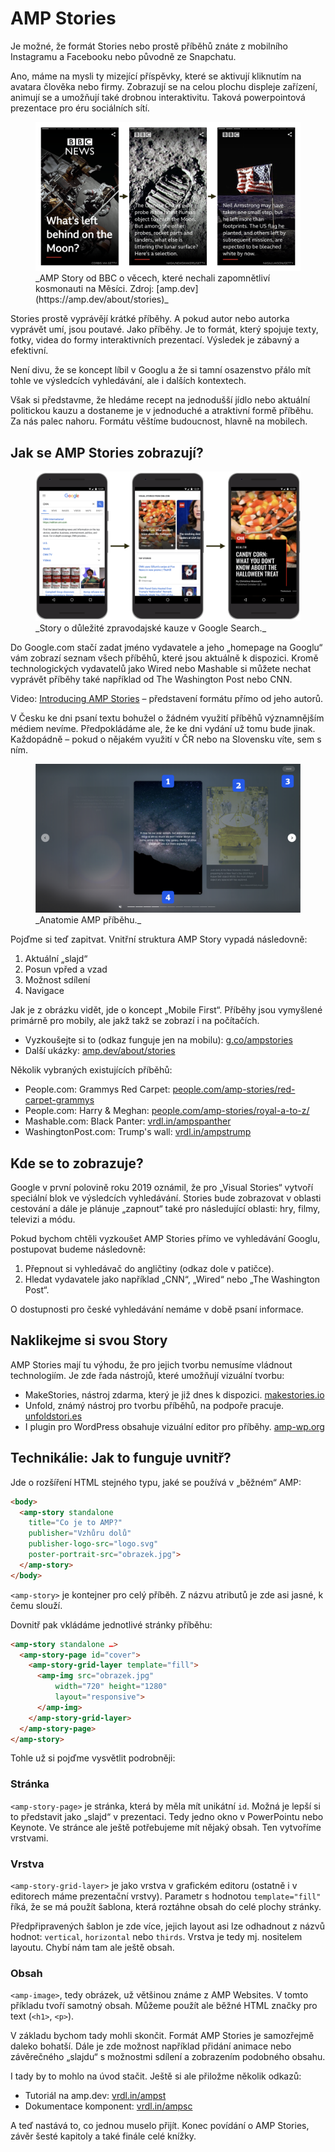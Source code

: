 # AMP Stories

Je možné, že formát Stories nebo prostě příběhů znáte z mobilního Instagramu a Facebooku nebo původně ze Snapchatu.

Ano, máme na mysli ty mizející příspěvky, které se aktivují kliknutím na avatara člověka nebo firmy. Zobrazují se na celou plochu displeje zařízení, animují se a umožňují také drobnou interaktivitu. Taková powerpointová prezentace pro éru sociálních sítí.

<figure>
<img src="../dist/images/original/vdamp/amp-stories.png" alt="">
<figcaption markdown="1">
_AMP Story od BBC o věcech, které nechali zapomnětliví kosmonauti na Měsíci. Zdroj: [amp.dev](https://amp.dev/about/stories)_
</figcaption>
</figure>

Stories prostě vyprávějí krátké příběhy. A pokud autor nebo autorka vyprávět umí, jsou poutavé. Jako příběhy. Je to formát, který spojuje texty, fotky, videa do formy interaktivních prezentací. Výsledek je zábavný a efektivní.

Není divu, že se koncept líbil v Googlu a že si tamní osazenstvo přálo mít tohle ve výsledcích vyhledávání, ale i dalších kontextech.

Však si představme, že hledáme recept na jednodušší jídlo nebo aktuální politickou kauzu a dostaneme je v jednoduché a atraktivní formě příběhu. Za nás palec nahoru. Formátu věštíme budoucnost, hlavně na mobilech.

## Jak se AMP Stories zobrazují?

<figure>
<img src="../dist/images/original/vdamp/amp-stories-kroky.png" alt="">
<figcaption markdown="1">
_Story o důležité zpravodajské kauze v Google Search._
</figcaption>
</figure>

Do Google.com stačí zadat jméno vydavatele a jeho „homepage na Googlu“ vám zobrazí seznam všech příběhů, které jsou aktuálně k dispozici. Kromě technologických vydavatelů jako Wired nebo Mashable si můžete nechat vyprávět příběhy také například od The Washington Post nebo CNN.

Video: [Introducing AMP Stories](https://www.youtube.com/watch?v=6zcYgQhH5TE) – představení formátu přímo od jeho autorů.

V Česku ke dni psaní textu bohužel o žádném využití příběhů významnějším médiem nevíme. Předpokládáme ale, že ke dni vydání už tomu bude jinak. Každopádně – pokud o nějakém využití v ČR nebo na Slovensku víte, sem s ním.

<figure>
<img src="../dist/images/original/vdamp/amp-stories-desktop.png" alt="">
<figcaption markdown="1">
_Anatomie AMP příběhu._
</figcaption>
</figure>

Pojďme si teď zapitvat. Vnitřní struktura AMP Story vypadá následovně:

1. Aktuální „slajd“
2. Posun vpřed a vzad
3. Možnost sdílení
4. Navigace

Jak je z obrázku vidět, jde o koncept „Mobile First“. Příběhy jsou vymyšlené primárně pro mobily, ale jakž takž se zobrazí i na počítačích.

* Vyzkoušejte si to (odkaz funguje jen na mobilu): [g.co/ampstories](https://g.co/ampstories)
* Další ukázky: [amp.dev/about/stories](https://amp.dev/about/stories)

Několik vybraných existujících příběhů:

* People.com: Grammys Red Carpet: [people.com/amp-stories/red-carpet-grammys](https://people.com/amp-stories/red-carpet-grammys/)
* People.com: Harry & Meghan: [people.com/amp-stories/royal-a-to-z/](https://people.com/amp-stories/royal-a-to-z/)
* Mashable.com: Black Panter: [vrdl.in/ampspanther](https://mashable.com/2018/02/13/reels-guide-to-black-panther.amp/?europe=true)
* WashingtonPost.com: Trump's wall: [vrdl.in/ampstrump](https://www.washingtonpost.com/graphics/2018/national/amp-stories/border-wall/??noredirect=on)

## Kde se to zobrazuje?

Google v první polovině roku 2019 oznámil, že pro „Visual Stories“ vytvoří speciální blok ve výsledcích vyhledávání. Stories bude zobrazovat v oblasti cestování a dále je plánuje „zapnout“ také pro následující oblasti: hry, filmy, televizi a módu.

Pokud bychom chtěli vyzkoušet AMP Stories přímo ve vyhledávání Googlu, postupovat budeme následovně:

1. Přepnout si vyhledávač do angličtiny (odkaz dole v patičce).
2. Hledat vydavatele jako například „CNN“, „Wired“ nebo „The Washington Post“.

O dostupnosti pro české vyhledávání nemáme v době psaní informace.

## Naklikejme si svou Story

AMP Stories mají tu výhodu, že pro jejich tvorbu nemusíme vládnout technologiím. Je zde řada nástrojů, které umožňují vizuální tvorbu:

* MakeStories, nástroj zdarma, který je již dnes k dispozici. [makestories.io](https://makestories.io/)
* Unfold, známý nástroj pro tvorbu příběhů, na podpoře pracuje. [unfoldstori.es](https://unfoldstori.es/)
* I plugin pro WordPress obsahuje vizuální editor pro příběhy. [amp-wp.org](https://amp-wp.org/)

## Technikálie: Jak to funguje uvnitř?

Jde o rozšíření HTML stejného typu, jaké se používá v „běžném“ AMP:

```html
<body>
  <amp-story standalone
    title="Co je to AMP?"
    publisher="Vzhůru dolů"
    publisher-logo-src="logo.svg"
    poster-portrait-src="obrazek.jpg">
  </amp-story>
</body>
```

`<amp-story>` je kontejner pro celý příběh. Z názvu atributů je zde asi jasné, k čemu slouží.

Dovnitř pak vkládáme jednotlivé stránky příběhu:

```html
<amp-story standalone …>
  <amp-story-page id="cover">
    <amp-story-grid-layer template="fill">
      <amp-img src="obrazek.jpg"
          width="720" height="1280"
          layout="responsive">
      </amp-img>
    </amp-story-grid-layer>
  </amp-story-page>
</amp-story>
```

Tohle už si pojďme vysvětlit podrobněji:

### Stránka

`<amp-story-page>` je stránka, která by měla mít unikátní `id`. Možná je lepší si to představit jako „slajd“ v prezentaci. Tedy jedno okno v PowerPointu nebo Keynote. Ve stránce ale ještě potřebujeme mít nějaký obsah. Ten vytvoříme vrstvami.

### Vrstva

`<amp-story-grid-layer>` je jako vrstva v grafickém editoru (ostatně i v editorech máme prezentační vrstvy). Parametr s hodnotou `template="fill"` říká, že se má použít šablona, která roztáhne obsah do celé plochy stránky.

Předpřipravených šablon je zde více, jejich layout asi lze odhadnout z názvů hodnot: `vertical`, `horizontal` nebo `thirds`. Vrstva je tedy mj. nositelem layoutu. Chybí nám tam ale ještě obsah.

### Obsah

`<amp-image>`, tedy obrázek, už většinou známe z AMP Websites. V tomto příkladu tvoří samotný obsah. Můžeme použít ale běžné HTML značky pro text (`<h1>`, `<p>`).

V základu bychom tady mohli skončit. Formát AMP Stories je samozřejmě daleko bohatší.  Dále je zde možnost například přidání animace nebo závěrečného „slajdu“ s možnostmi sdílení a zobrazením podobného obsahu.

I tady by to mohlo na úvod stačit. Ještě si ale přiložme několik odkazů:

* Tutoriál na amp.dev: [vrdl.in/ampst](https://amp.dev/documentation/guides-and-tutorials/start/visual_story/)
* Dokumentace komponent: [vrdl.in/ampsc](https://amp.dev/documentation/components/?format=stories)

A teď nastává to, co jednou muselo přijít. Konec povídání o AMP Stories, závěr šesté kapitoly a také finále celé knížky.
